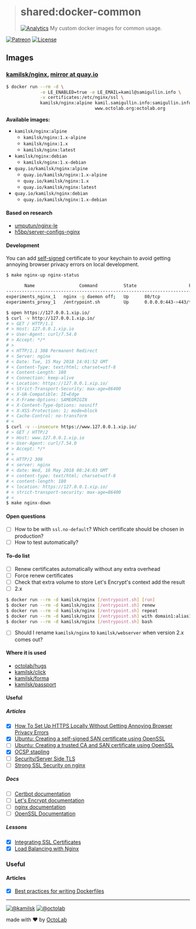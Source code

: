 > # shared:docker-common
> [![Analytics](https://ga-beacon.appspot.com/UA-109817251-4/shared/docker-common:readme?pixel)](https://github.com/kamilsk/shared/tree/docker-common)
> My custom docker images for common usage.

[![Patreon](https://img.shields.io/badge/patreon-donate-orange.svg)](https://www.patreon.com/octolab)
[![License](https://img.shields.io/badge/license-MIT-blue.svg)](LICENSE)

## Images

### [kamilsk/nginx](https://hub.docker.com/r/kamilsk/nginx/), [mirror at quay.io](https://quay.io/repository/kamilsk/nginx)

```bash
$ docker run --rm -d \
             -e LE_ENABLED=true -e LE_EMAIL=kamil@samigullin.info \
             -v certificates:/etc/nginx/ssl \
             kamilsk/nginx:alpine kamil.samigullin.info:samigullin.info,www.samigullin.info \
                                  www.octolab.org:octolab.org
```

**Available images:**

- `kamilsk/nginx:alpine`
  - `kamilsk/nginx:1.x-alpine`
  - `kamilsk/nginx:1.x`
  - `kamilsk/nginx:latest`
- `kamilsk/nginx:debian`
  - `kamilsk/nginx:1.x-debian`
- `quay.io/kamilsk/nginx:alpine`
  - `quay.io/kamilsk/nginx:1.x-alpine`
  - `quay.io/kamilsk/nginx:1.x`
  - `quay.io/kamilsk/nginx:latest`
- `quay.io/kamilsk/nginx:debian`
  - `quay.io/kamilsk/nginx:1.x-debian`

#### Based on research

- [umputun/nginx-le](https://github.com/kamilsk/shared/tree/research#umputunnginx-le)
- [h5bp/server-configs-nginx](https://github.com/kamilsk/shared/tree/research#h5bpserver-configs-nginx)

#### Development

You can add [self-signed](nginx/etc/ssl/xip.io.crt) certificate to your keychain to avoid getting annoying browser privacy
errors on local development.

```bash
$ make nginx-up nginx-status

       Name                 Command          State                    Ports
---------------------------------------------------------------------------------------------
experiments_nginx_1   nginx -g daemon off;   Up      80/tcp
experiments_proxy_1   /entrypoint.sh         Up      0.0.0.0:443->443/tcp, 0.0.0.0:80->80/tcp

$ open https://127.0.0.1.xip.io/
$ curl -v http://127.0.0.1.xip.io/
# > GET / HTTP/1.1
# > Host: 127.0.0.1.xip.io
# > User-Agent: curl/7.54.0
# > Accept: */*
# >
# < HTTP/1.1 308 Permanent Redirect
# < Server: nginx
# < Date: Tue, 15 May 2018 14:01:52 GMT
# < Content-Type: text/html; charset=utf-8
# < Content-Length: 180
# < Connection: keep-alive
# < Location: https://127.0.0.1.xip.io/
# < Strict-Transport-Security: max-age=86400
# < X-UA-Compatible: IE=Edge
# < X-Frame-Options: SAMEORIGIN
# < X-Content-Type-Options: nosniff
# < X-XSS-Protection: 1; mode=block
# < Cache-Control: no-transform
# <
$ curl -v --insecure https://www.127.0.0.1.xip.io/
# > GET / HTTP/2
# > Host: www.127.0.0.1.xip.io
# > User-Agent: curl/7.54.0
# > Accept: */*
# >
# < HTTP/2 308
# < server: nginx
# < date: Wed, 16 May 2018 08:24:03 GMT
# < content-type: text/html; charset=utf-8
# < content-length: 180
# < location: https://127.0.0.1.xip.io/
# < strict-transport-security: max-age=86400
# <
$ make nginx-down
```

#### Open questions

- [ ] How to be with `ssl.no-default`? Which certificate should be chosen in production?
- [ ] How to test automatically?

#### To-do list

- [ ] Renew certificates automatically without any extra overhead
- [ ] Force renew certificates
- [ ] Check that extra volume to store Let's Encrypt's context add the result
- [ ] 2.x
```bash
$ docker run --rm -d kamilsk/nginx [/entrypoint.sh] [run]                               # instead of `process`
$ docker run --rm -d kamilsk/nginx [/entrypoint.sh] renew                               # runs `certbot renew --force-renewal`
$ docker run --rm -d kamilsk/nginx [/entrypoint.sh] repeat                              # runs `with` again
$ docker run --rm -d kamilsk/nginx [/entrypoint.sh] with domain1:alias1,alias2 domain2  # stores `repeat.log`
$ docker run --rm -d kamilsk/nginx [/entrypoint.sh] bash                                # exec "$@" otherwise
```
- [ ] Should I rename `kamilsk/nginx` to `kamilsk/webserver` when version 2.x comes out?

#### Where it is used

- [octolab/hugs](https://github.com/octolab/hugs)
- [kamilsk/click](https://github.com/kamilsk/click)
- [kamilsk/forma](https://github.com/kamilsk/form-api)
- [kamilsk/passport](https://github.com/kamilsk/passport)

#### Useful

##### Articles

- [x] [How To Set Up HTTPS Locally Without Getting Annoying Browser Privacy Errors](https://deliciousbrains.com/https-locally-without-browser-privacy-errors/)
- [x] [Ubuntu: Creating a self-signed SAN certificate using OpenSSL](https://fabianlee.org/2018/02/17/ubuntu-creating-a-self-signed-san-certificate-using-openssl/)
- [ ] [Ubuntu: Creating a trusted CA and SAN certificate using OpenSSL](https://fabianlee.org/2018/02/17/ubuntu-creating-a-trusted-ca-and-san-certificate-using-openssl-on-ubuntu/)
- [x] [OCSP stapling](https://en.wikipedia.org/wiki/OCSP_stapling)
- [ ] [Security/Server Side TLS](https://wiki.mozilla.org/Security/Server_Side_TLS)
- [ ] [Strong SSL Security on nginx](https://raymii.org/s/tutorials/Strong_SSL_Security_On_nginx.html)

##### Docs

- [ ] [Certbot documentation](https://certbot.eff.org/docs/)
- [ ] [Let's Encrypt documentation](https://letsencrypt.org/docs/)
- [ ] [nginx documentation](http://nginx.org/en/docs/)
- [ ] [OpenSSL Documentation](https://www.openssl.org/docs/)

##### Lessons

- [x] [Integrating SSL Certificates](https://serversforhackers.com/s/integrating-ssl-certificates)
- [x] [Load Balancing with Nginx](https://serversforhackers.com/s/load-balancing-with-nginx)

### Useful

#### Articles

- [x] [Best practices for writing Dockerfiles](https://docs.docker.com/develop/develop-images/dockerfile_best-practices/)

---

[![@kamilsk](https://img.shields.io/badge/author-%40kamilsk-blue.svg)](https://twitter.com/ikamilsk)
[![@octolab](https://img.shields.io/badge/sponsor-%40octolab-blue.svg)](https://twitter.com/octolab_inc)

made with ❤️ by [OctoLab](https://www.octolab.org/)
